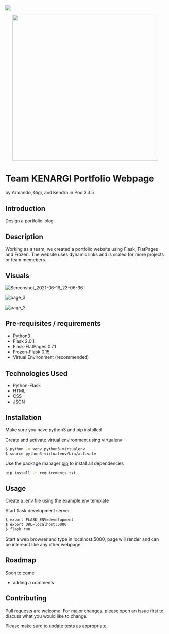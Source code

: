 <img src=https://img.shields.io/github/license/kendrajmoore/hackathon-portfolio>
<p align="center">
 <img width="460" src="https://user-images.githubusercontent.com/51943194/121562739-98dd0680-c9ce-11eb-897a-579780e50c9a.jpg">
</p>

# Team KENARGI Portfolio Webpage
by Armando, Gigi, and Kendra in Pod 3.3.5

## Introduction

Design a portfolio-blog

## Description

Working as a team, we created a portfolio website using Flask, FlatPages and Frozen. The website uses dynamic links and is scaled for more projects or team memebers.

## Visuals

![Screenshot_2021-06-19_23-06-36](https://user-images.githubusercontent.com/51943194/122663966-36fd6900-d153-11eb-95f5-8de33304a87f.png)

![page_3](https://user-images.githubusercontent.com/51943194/121791615-b19d1600-cba0-11eb-94d5-3d5ca7d3837a.png)

![page_2](https://user-images.githubusercontent.com/51943194/121791614-af3abc00-cba0-11eb-9976-d6ecb0f0b7de.png)

## Pre-requisites / requirements

- Python3
- Flask 2.0.1
- Flask-FlatPages 0.7.1
- Frozen-Flask 0.15
- Virtual Environment (recommended)

## Technologies Used

- Python-Flask
- HTML
- CSS
- JSON

## Installation

Make sure you have python3 and pip installed


Create and activate virtual environment using virtualenv
```bash
$ python -m venv python3-virtualenv
$ source python3-virtualenv/bin/activate
```

Use the package manager [pip](https://pip.pypa.io/en/stable/) to install all dependencies

```bash
pip install -r requirements.txt
```

## Usage

Create a .env file using the example.env template


Start flask development server
```bash
$ export FLASK_ENV=development
$ export URL=localhost:5000 
$ flask run
```
Start a web browser and type in localhost:5000, page will render and can be intereact like any other webpage.

## Roadmap

Soon to come
- adding a comments

## Contributing
Pull requests are welcome. For major changes, please open an issue first to discuss what you would like to change.

Please make sure to update tests as appropriate.
